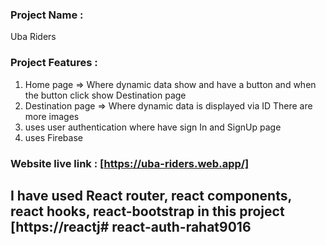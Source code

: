 
### Project Name :
Uba Riders

### Project Features :
1. Home page => Where dynamic data show and have a button and when the button click show Destination page 
2. Destination page => Where dynamic data is displayed via ID There are more images
3. uses user authentication where have sign In and SignUp page 
4. uses Firebase

### Website live link : [https://uba-riders.web.app/]

## I have used React router, react components, react hooks, react-bootstrap in this project  [https://reactj# react-auth-rahat9016
